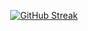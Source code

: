 <p align="center">
  <a href="https://git.io/streak-stats">
    <img src="https://streak-stats.demolab.com?user=ifaresse" alt="GitHub Streak">
  </a>
</p>
